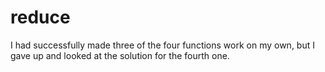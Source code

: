 # reduce
I had successfully made three of the four functions work on my own, but I gave up and looked at the solution for the fourth one.
